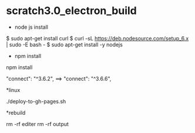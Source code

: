 # scratch3.0_electron_build

* node js install

$ sudo apt-get install curl
$ curl -sL https://deb.nodesource.com/setup_6.x | sudo -E bash -
$ sudo apt-get install -y nodejs


* npm install

npm install

"connect": "^3.6.2", ==> 
"connect": "^3.6.6",

*linux


./deploy-to-gh-pages.sh


*rebuild

rm -rf editer
rm -rf output
